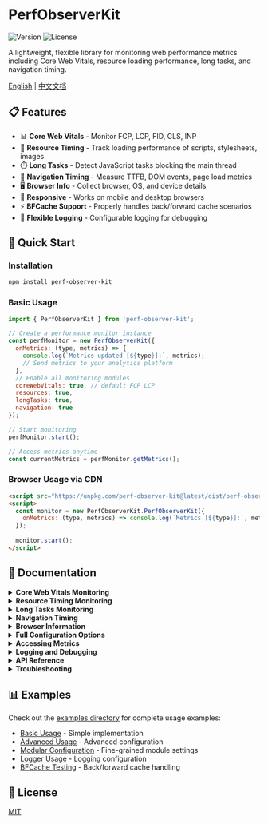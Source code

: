 # PerfObserverKit

![Version](https://img.shields.io/npm/v/perf-observer-kit)
![License](https://img.shields.io/npm/l/perf-observer-kit)

A lightweight, flexible library for monitoring web performance metrics including Core Web Vitals, resource loading performance, long tasks, and navigation timing.

[English](https://github.com/SailingCoder/perf-observer-kit/blob/main/README.md) | [中文文档](https://github.com/SailingCoder/perf-observer-kit/blob/main/README_CN.md)

## 📋 Features

- 📊 **Core Web Vitals** - Monitor FCP, LCP, FID, CLS, INP
- 🔄 **Resource Timing** - Track loading performance of scripts, stylesheets, images
- ⏱️ **Long Tasks** - Detect JavaScript tasks blocking the main thread
- 🧭 **Navigation Timing** - Measure TTFB, DOM events, page load metrics
- 🖥️ **Browser Info** - Collect browser, OS, and device details
- 📱 **Responsive** - Works on mobile and desktop browsers
- ⚡ **BFCache Support** - Properly handles back/forward cache scenarios
- 📝 **Flexible Logging** - Configurable logging for debugging

## 🚀 Quick Start

### Installation

```bash
npm install perf-observer-kit
```

### Basic Usage

```javascript
import { PerfObserverKit } from 'perf-observer-kit';

// Create a performance monitor instance
const perfMonitor = new PerfObserverKit({
  onMetrics: (type, metrics) => {
    console.log(`Metrics updated [${type}]:`, metrics);
    // Send metrics to your analytics platform
  },
  // Enable all monitoring modules
  coreWebVitals: true, // default FCP LCP
  resources: true,
  longTasks: true,
  navigation: true
});

// Start monitoring
perfMonitor.start();

// Access metrics anytime
const currentMetrics = perfMonitor.getMetrics();
```

### Browser Usage via CDN

```html
<script src="https://unpkg.com/perf-observer-kit@latest/dist/perf-observer-kit.browser.js"></script>
<script>
  const monitor = new PerfObserverKit.PerfObserverKit({
    onMetrics: (type, metrics) => console.log(`Metrics [${type}]:`, metrics)
  });
  
  monitor.start();
</script>
```

## 📖 Documentation

<details>
<summary><b>Core Web Vitals Monitoring</b></summary>

```javascript
const perfMonitor = new PerfObserverKit({
  coreWebVitals: {
    enabled: true,       // Enable Core Web Vitals monitoring
    fcp: true,           // First Contentful Paint
    lcp: true,           // Largest Contentful Paint
    fid: true,           // First Input Delay
    cls: true,           // Cumulative Layout Shift
    inp: true            // Interaction to Next Paint
  }
});
```

**Thresholds:**
- FCP: Good ≤ 1.8s, Poor > 3.0s
- LCP: Good ≤ 2.5s, Poor > 4.0s
- FID: Good ≤ 100ms, Poor > 300ms
- CLS: Good ≤ 0.1, Poor > 0.25
- INP: Good ≤ 200ms, Poor > 500ms

[Learn more about Core Web Vitals](https://web.dev/vitals/)

For detailed information on CLS implementation and strategies, see the [Cumulative Layout Shift Documentation](./docs/cls-metrics.md).
</details>

<details>
<summary><b>Resource Timing Monitoring</b></summary>

```javascript
const perfMonitor = new PerfObserverKit({
  resources: {
    enabled: true,
    maxResources: 100,
    excludedPatterns: [/google-analytics/, /doubleclick/],  // Exclude analytics
    allowedTypes: ['script', 'link', 'img', 'css']  // Types to monitor
  }
});
```

Captures details on resource loading:
- Resource URL and type
- Load duration and size
- Time to First Byte (TTFB)
- Connection and processing times
</details>

<details>
<summary><b>Long Tasks Monitoring</b></summary>

```javascript
const perfMonitor = new PerfObserverKit({
  longTasks: {
    enabled: true,      // Enable long tasks monitoring
    threshold: 50,      // Task duration threshold in ms
    maxEntries: 100     // Maximum entries to store
  }
});
```

Detects JavaScript tasks that block the main thread for more than 50ms, providing:
- Task duration
- Task attribution (script source)
- Task start time
</details>

<details>
<summary><b>Navigation Timing</b></summary>

```javascript
const perfMonitor = new PerfObserverKit({
  navigation: {
    enabled: true,           // Enable navigation timing monitoring
    includeRawTiming: false, // Whether to include raw navigation timing data
    onUpdate: (metrics) => {
      console.log('Navigation timing metrics:', metrics);
      // Includes domainLookupTime, tcpConnectTime, ttfb, responseTime, domParse, domContentLoaded, loadEvent, etc.
    }
  }
});
```

Measures key page load metrics:
- TTFB (Time to First Byte)
- DOM Content Loaded
- Load Event
- Network connection details

> **Implementation Detail**: The library uses window.addEventListener('load') to collect navigation events and guarantees that metrics are only reported when loadEventEnd is available, ensuring you get accurate loadEventDuration values. Navigation timing data is collected only once per page load.

For detailed information on all navigation timing metrics, see the [Navigation Timing Documentation](./docs/navigation-timing.md).
</details>

<details>
<summary><b>Browser Information</b></summary>

```javascript
const perfMonitor = new PerfObserverKit({
  browserInfo: {
    enabled: true,             // Enabled by default
    trackResize: true,         // Update on window resize
    includeOSDetails: true,    // Include OS information
    includeSizeInfo: true      // Include screen/window size
  }
});
```

**Note:** Browser Information is the only module enabled by default.
</details>

<details>
<summary><b>Full Configuration Options</b></summary>

```javascript
const perfMonitor = new PerfObserverKit({
  // Metrics callback - called when metrics are updated
  onMetrics: (type, metrics) => {
    console.log(`Metrics updated [${type}]:`, metrics);
  },
  
  // General settings
  debug: false,              // Enable debug mode (verbose logging)
  logLevel: 2,               // 0:None, 1:Error, 2:Warn, 3:Info, 4:Debug
  autoStart: false,          // Start monitoring automatically
  samplingRate: 0,           // Sampling rate (0-1), 0 = no sampling
  
  // Module configurations
  coreWebVitals: true,       // Enable Core Web Vitals (boolean or object)
  resources: true,           // Enable Resource Timing (boolean or object)
  longTasks: true,           // Enable Long Tasks (boolean or object)
  navigation: true,    // Enable Navigation Timing (boolean or object)
  browserInfo: true          // Enable Browser Info (boolean or object)
});
```
</details>

<details>
<summary><b>Accessing Metrics</b></summary>

```javascript
// Get current metrics at any time
const metrics = perfMonitor.getMetrics();

// Core Web Vitals
console.log(metrics.coreWebVitals.fcp);  // First Contentful Paint
console.log(metrics.coreWebVitals.lcp);  // Largest Contentful Paint
console.log(metrics.coreWebVitals.fid);  // First Input Delay
console.log(metrics.coreWebVitals.cls);  // Cumulative Layout Shift
console.log(metrics.coreWebVitals.inp);  // Interaction to Next Paint

// Resources
console.log(metrics.resources);          // Array of resource metrics

// Long tasks
console.log(metrics.longTasks);          // Array of long tasks

// Navigation timing
console.log(metrics.navigation.ttfb);    // Time to First Byte
```

**CLS Metrics Context Properties:**
```javascript
// Additional context available for CLS metrics
console.log(metrics.coreWebVitals.cls.context.sessionValues);  // All session values
console.log(metrics.coreWebVitals.cls.context.shiftCount);     // Number of layout shifts
console.log(metrics.coreWebVitals.cls.context.sessionCount);   // Number of sessions
console.log(metrics.coreWebVitals.cls.context.isPageVisible);  // Page visibility state
```
</details>

<details>
<summary><b>Logging and Debugging</b></summary>

```javascript
// Enable debug mode when initializing
const perfMonitor = new PerfObserverKit({
  debug: true                // Sets log level to DEBUG
});

// Adjust log level after initialization
perfMonitor.setLogLevel(4);  // 4 = DEBUG (most verbose)
perfMonitor.setDebugMode(true);  // Enable debug mode

// Clear collected metrics
perfMonitor.clearMetrics();

// Advanced usage: Configure logger directly
import { logger } from 'perf-observer-kit';

// Enable logs in production environment
logger.setOptions({
  disableInProduction: false
});

// Check current logger configuration
const config = logger.getConfiguration();
console.log('Current logger config:', config);
```

Log levels:
- 0: NONE - No logging
- 1: ERROR - Only errors
- 2: WARN - Warnings and errors (default)  
- 3: INFO - Information, warnings, and errors
- 4: DEBUG - Verbose debug information

**Note**: For troubleshooting in production environments, the logger can now show debug information by setting `logger.setOptions({disableInProduction: false})`. This is particularly useful when debugging performance issues in a production context.
</details>

<details>
<summary><b>API Reference</b></summary>

### Methods

| Method | Description |
|--------|-------------|
| `start()` | Start monitoring performance metrics |
| `stop()` | Stop monitoring performance metrics |
| `getMetrics()` | Get currently collected metrics |
| `clearMetrics()` | Clear all collected metrics |
| `setLogLevel(level)` | Set logging level (0-4) |
| `setDebugMode(enabled)` | Enable or disable debug mode |

### Event Types

`MetricType` enum values:
- `WEB_VITALS` - Core Web Vitals metrics
- `RESOURCES` - Resource timing metrics
- `LONG_TASKS` - Long tasks metrics
- `NAVIGATION` - Navigation timing metrics
- `BROWSER_INFO` - Browser information metrics
</details>

<details>
<summary><b>Troubleshooting</b></summary>

### "PerfObserverKit is not defined" error

If you get this error in the browser, ensure you're using the proper browser build:

```html
<!-- Always use the browser build for browser environments -->
<script src="https://unpkg.com/perf-observer-kit@latest/dist/perf-observer-kit.browser.js"></script>
```

Don't use the non-browser build in direct browser code:

```html
<!-- ❌ DON'T use this in browser environments -->
<script src="https://unpkg.com/perf-observer-kit@latest/dist/index.js"></script>
```

### Page Visibility and CLS

If your CLS values seem inconsistent, be aware that:
- CLS is only measured when the page is visible
- When a page goes to background, CLS collection pauses
- When a page becomes visible again, a new CLS session will start
- CLS uses a session window model, taking the largest session value as the final score

### Browser Compatibility

This library primarily relies on:
- Performance API
- PerformanceObserver
- Performance entry types: largest-contentful-paint, first-input, layout-shift, etc.

For browsers that don't support certain performance metrics, the library gracefully degrades and only collects supported metrics.
</details>

## 📊 Examples

Check out the [examples directory](https://github.com/SailingCoder/perf-observer-kit/blob/main/examples) for complete usage examples:

- [Basic Usage](https://github.com/SailingCoder/perf-observer-kit/blob/main/examples/basic-usage.html) - Simple implementation
- [Advanced Usage](https://github.com/SailingCoder/perf-observer-kit/blob/main/examples/advanced-usage.html) - Advanced configuration
- [Modular Configuration](https://github.com/SailingCoder/perf-observer-kit/blob/main/examples/modular-config.html) - Fine-grained module settings
- [Logger Usage](https://github.com/SailingCoder/perf-observer-kit/blob/main/examples/logger-usage.html) - Logging configuration
- [BFCache Testing](https://github.com/SailingCoder/perf-observer-kit/blob/main/examples/test-bfcache.html) - Back/forward cache handling

## 📄 License

[MIT](LICENSE)
